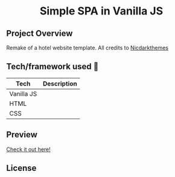 <h1 align="center">Simple SPA in Vanilla JS</h1>


## Project Overview
Remake of a hotel website template. All credits to <a href="http://www.nicdarkthemes.com/themes/hotel/wp/demo/hotel/#">Nicdarkthemes</a>

## Tech/framework used 🔧

| Tech                                                    | Description                              |
| ------------------------------------------------------- | ---------------------------------------- |
| Vanilla JS                         |    |
| HTML                        |     |
| CSS                           |    |
## Preview
<a href="https://drozd1krystian.github.io/strony/hotel/dist/index.html" target="_blank">Check it out here!</a>
## License
